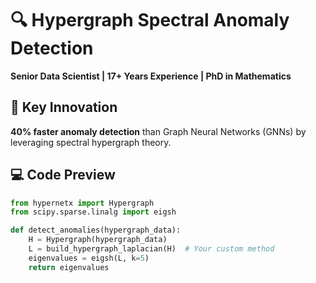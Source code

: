 # 🔍 Hypergraph Spectral Anomaly Detection
**Senior Data Scientist | 17+ Years Experience | PhD in Mathematics**  

## 🎯 Key Innovation  
**40% faster anomaly detection** than Graph Neural Networks (GNNs) by leveraging spectral hypergraph theory.  

## 💻 Code Preview  
```python
from hypernetx import Hypergraph
from scipy.sparse.linalg import eigsh

def detect_anomalies(hypergraph_data):
    H = Hypergraph(hypergraph_data)
    L = build_hypergraph_laplacian(H)  # Your custom method
    eigenvalues = eigsh(L, k=5)
    return eigenvalues
